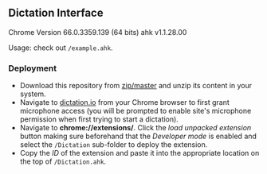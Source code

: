 ﻿## Dictation Interface

Chrome Version 66.0.3359.139 (64 bits)
ahk v1.1.28.00

Usage: check out `/example.ahk`.

### Deployment

- Download this repository from [zip/master](https://github.com/A-AhkUser/Dictation-Interface/archive/master.zip) and unzip its content in your system.
- Navigate to [dictation.io](https://dictation.io/speech) from your Chrome browser to first grant microphone access (you will be prompted to enable site's microphone permission when first trying to start a dictation).
- Navigate to **chrome://extensions/**. Click the *load unpacked extension* button making sure beforehand that the *Developer mode* is enabled and select the `/Dictation` sub-folder to deploy the extension.
- Copy the *ID* of the extension and paste it into the appropriate location on the top of `/Dictation.ahk`.
